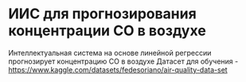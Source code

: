 # ИИС для прогнозирования концентрации CO в воздухе
Интеллектуальная система на основе линейной регрессии прогнозирует концентрацию CO в воздухе
Датасет для обучения - https://www.kaggle.com/datasets/fedesoriano/air-quality-data-set
